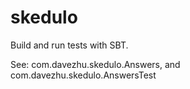 skedulo
=======

Build and run tests with SBT.

See: com.davezhu.skedulo.Answers, and com.davezhu.skedulo.AnswersTest




